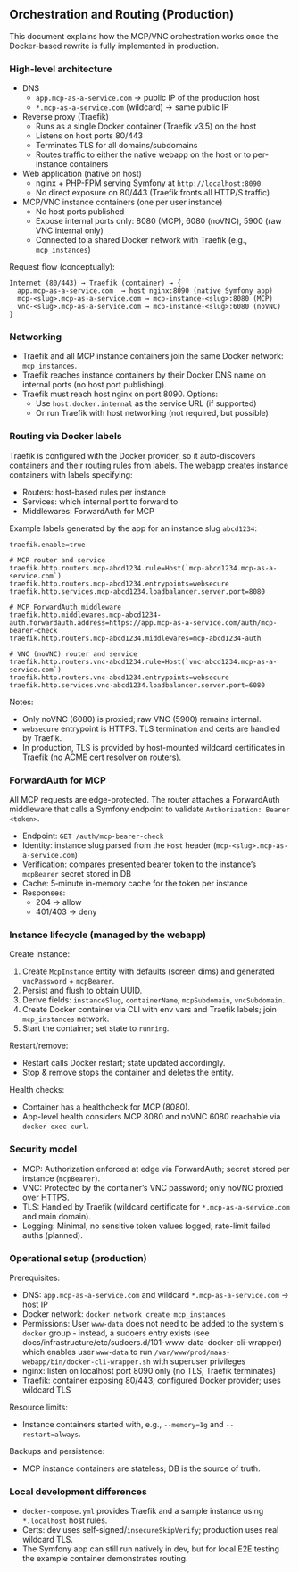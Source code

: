 ## Orchestration and Routing (Production)

This document explains how the MCP/VNC orchestration works once the Docker-based rewrite is fully implemented in production.

### High-level architecture

- DNS
  - `app.mcp-as-a-service.com` → public IP of the production host
  - `*.mcp-as-a-service.com` (wildcard) → same public IP
- Reverse proxy (Traefik)
  - Runs as a single Docker container (Traefik v3.5) on the host
  - Listens on host ports 80/443
  - Terminates TLS for all domains/subdomains
  - Routes traffic to either the native webapp on the host or to per-instance containers
- Web application (native on host)
  - nginx + PHP-FPM serving Symfony at `http://localhost:8090`
  - No direct exposure on 80/443 (Traefik fronts all HTTP/S traffic)
- MCP/VNC instance containers (one per user instance)
  - No host ports published
  - Expose internal ports only: 8080 (MCP), 6080 (noVNC), 5900 (raw VNC internal only)
  - Connected to a shared Docker network with Traefik (e.g., `mcp_instances`)

Request flow (conceptually):

```
Internet (80/443) → Traefik (container) → {
  app.mcp-as-a-service.com  → host nginx:8090 (native Symfony app)
  mcp-<slug>.mcp-as-a-service.com → mcp-instance-<slug>:8080 (MCP)
  vnc-<slug>.mcp-as-a-service.com → mcp-instance-<slug>:6080 (noVNC)
}
```

### Networking

- Traefik and all MCP instance containers join the same Docker network: `mcp_instances`.
- Traefik reaches instance containers by their Docker DNS name on internal ports (no host port publishing).
- Traefik must reach host nginx on port 8090. Options:
  - Use `host.docker.internal` as the service URL (if supported)
  - Or run Traefik with host networking (not required, but possible)

### Routing via Docker labels

Traefik is configured with the Docker provider, so it auto-discovers containers and their routing rules from labels. The webapp creates instance containers with labels specifying:

- Routers: host-based rules per instance
- Services: which internal port to forward to
- Middlewares: ForwardAuth for MCP

Example labels generated by the app for an instance slug `abcd1234`:

```
traefik.enable=true

# MCP router and service
traefik.http.routers.mcp-abcd1234.rule=Host(`mcp-abcd1234.mcp-as-a-service.com`)
traefik.http.routers.mcp-abcd1234.entrypoints=websecure
traefik.http.services.mcp-abcd1234.loadbalancer.server.port=8080

# MCP ForwardAuth middleware
traefik.http.middlewares.mcp-abcd1234-auth.forwardauth.address=https://app.mcp-as-a-service.com/auth/mcp-bearer-check
traefik.http.routers.mcp-abcd1234.middlewares=mcp-abcd1234-auth

# VNC (noVNC) router and service
traefik.http.routers.vnc-abcd1234.rule=Host(`vnc-abcd1234.mcp-as-a-service.com`)
traefik.http.routers.vnc-abcd1234.entrypoints=websecure
traefik.http.services.vnc-abcd1234.loadbalancer.server.port=6080
```

Notes:

- Only noVNC (6080) is proxied; raw VNC (5900) remains internal.
- `websecure` entrypoint is HTTPS. TLS termination and certs are handled by Traefik.
- In production, TLS is provided by host-mounted wildcard certificates in Traefik (no ACME cert resolver on routers).

### ForwardAuth for MCP

All MCP requests are edge-protected. The router attaches a ForwardAuth middleware that calls a Symfony endpoint to validate `Authorization: Bearer <token>`.

- Endpoint: `GET /auth/mcp-bearer-check`
- Identity: instance slug parsed from the `Host` header (`mcp-<slug>.mcp-as-a-service.com`)
- Verification: compares presented bearer token to the instance’s `mcpBearer` secret stored in DB
- Cache: 5‑minute in-memory cache for the token per instance
- Responses:
  - 204 → allow
  - 401/403 → deny

### Instance lifecycle (managed by the webapp)

Create instance:
1. Create `McpInstance` entity with defaults (screen dims) and generated `vncPassword` + `mcpBearer`.
2. Persist and flush to obtain UUID.
3. Derive fields: `instanceSlug`, `containerName`, `mcpSubdomain`, `vncSubdomain`.
4. Create Docker container via CLI with env vars and Traefik labels; join `mcp_instances` network.
5. Start the container; set state to `running`.

Restart/remove:
- Restart calls Docker restart; state updated accordingly.
- Stop & remove stops the container and deletes the entity.

Health checks:
- Container has a healthcheck for MCP (8080).
- App-level health considers MCP 8080 and noVNC 6080 reachable via `docker exec curl`.

### Security model

- MCP: Authorization enforced at edge via ForwardAuth; secret stored per instance (`mcpBearer`).
- VNC: Protected by the container’s VNC password; only noVNC proxied over HTTPS.
- TLS: Handled by Traefik (wildcard certificate for `*.mcp-as-a-service.com` and main domain).
- Logging: Minimal, no sensitive token values logged; rate-limit failed auths (planned).

### Operational setup (production)

Prerequisites:
- DNS: `app.mcp-as-a-service.com` and wildcard `*.mcp-as-a-service.com` → host IP
- Docker network: `docker network create mcp_instances`
- Permissions: User `www-data` does not need to be added to the system's `docker` group - instead, a sudoers entry exists (see docs/infrastructure/etc/sudoers.d/101-www-data-docker-cli-wrapper) which enables user `www-data` to run `/var/www/prod/maas-webapp/bin/docker-cli-wrapper.sh` with superuser privileges
- nginx: listen on localhost port 8090 only (no TLS, Traefik terminates)
- Traefik: container exposing 80/443; configured Docker provider; uses wildcard TLS

Resource limits:
- Instance containers started with, e.g., `--memory=1g` and `--restart=always`.

Backups and persistence:
- MCP instance containers are stateless; DB is the source of truth.

### Local development differences

- `docker-compose.yml` provides Traefik and a sample instance using `*.localhost` host rules.
- Certs: dev uses self-signed/`insecureSkipVerify`; production uses real wildcard TLS.
- The Symfony app can still run natively in dev, but for local E2E testing the example container demonstrates routing.


